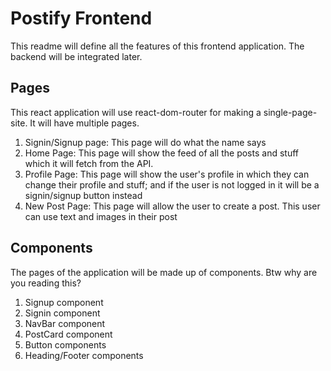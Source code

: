 # Postify Frontend

This readme will define all the features of this frontend application. The backend will be integrated later.

## Pages

This react application will use react-dom-router for making a single-page-site. It will have multiple pages.

1. Signin/Signup page: This page will do what the name says
2. Home Page: This page will show the feed of all the posts and stuff which it will fetch from the API.
3. Profile Page: This page will show the user's profile in which they can change their profile and stuff; and if the user is not logged in it will be a signin/signup button instead
4. New Post Page: This page will allow the user to create a post. This user can use text and images in their post

## Components

The pages of the application will be made up of components. Btw why are you reading this?

1. Signup component
2. Signin component
3. NavBar component
4. PostCard component
5. Button components
6. Heading/Footer components
